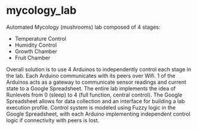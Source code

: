 # mycology_lab


Automated Mycology (mushrooms) lab composed of 4 stages:
- Temperature Control
- Humidity Control
- Growth Chamber
- Fruit Chamber


Overall solution is to use 4 Arduinos to independently control each stage in the lab.  Each Arduino communicates with its peers over Wifi.  1 of the Arduinos acts as a gateway to communicate sensor readings and current state to a Google Spreadsheet.  The entire lab implements the idea of Runlevels from 0 (sleep) to 4 (full function, central control).  The Google Spreadsheet allows for data collection and an interface for building a lab execution profile.  Control system is modeled using Fuzzy logic in the Google Spreadsheet, with each Arduino implementing independent control logic if connectivity with peers is lost.
